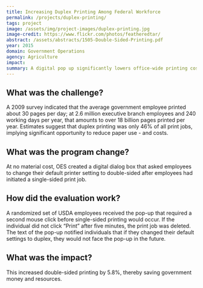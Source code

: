 ```yaml
---
title: Increasing Duplex Printing Among Federal Workforce
permalink: /projects/duplex-printing/
tags: project
image: /assets/img/project-images/duplex-printing.jpg
image-credit: https://www.flickr.com/photos/featheredtar/
abstract: /assets/abstracts/1505-Double-Sided-Printing.pdf
year: 2015
domain: Government Operations
agency: Agriculture
impact:
summary: A digital pop up significantly lowers office-wide printing costs
---
```

## What was the challenge?

A 2009 survey indicated that the average government employee printed about 30 pages per day; at 2.6 million executive branch employees and 240 working days per year, that amounts to over 18 billion pages printed per year. Estimates suggest that duplex printing was only 46% of all print jobs, implying significant opportunity to reduce paper use - and costs.

## What was the program change?

At no material cost, OES created a digital dialog box that asked employees to change their default printer setting to double-sided after employees had initiated a single-sided print job. 

## How did the evaluation work?

A randomized set of USDA employees received the pop-up that required a second mouse click before single-sided printing would occur. If the individual did not click “Print” after five minutes, the print job was deleted. The text of the pop-up notified individuals that if they changed their default settings to duplex, they would not face the pop-up in the future.

## What was the impact?

This increased double-sided printing by 5.8%, thereby saving government money and resources.

